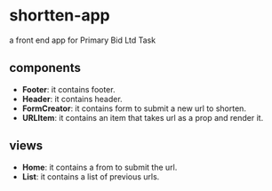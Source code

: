 # shortten-app

a front end app for Primary Bid Ltd Task

## components

- **Footer**: it contains footer.
- **Header**: it contains header.
- **FormCreator**: it contains form to submit a new url to shorten.
- **URLItem**: it contains an item that takes url as a prop and render it.

## views

- **Home**: it contains a from to submit the url.
- **List**: it contains a list of previous urls.
